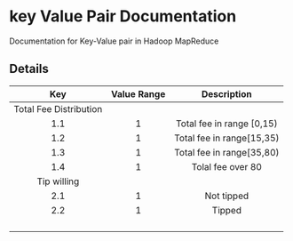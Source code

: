# key Value Pair Documentation
Documentation for Key-Value pair in Hadoop MapReduce 

## Details
|Key  	|Value Range 	|Description|
|:-----:|:-------------:|:---------:|
|		Total Fee Distribution			|
|	1.1	|1				|	Total fee	in range [0,15)	|
|	1.2	|1				|	Total fee in range[15,35)		|
|	1.3	|1				|	Total fee in range[35,80)		|
|	1.4	|1				|	Tolal fee over 80		|
|		Tip willing 			|
|	2.1	|1				|	Not tipped		|
|	2.2	|1				|	Tipped		|
|		|				|			|
|		|				|			|
|		|				|			|
|		|				|			|